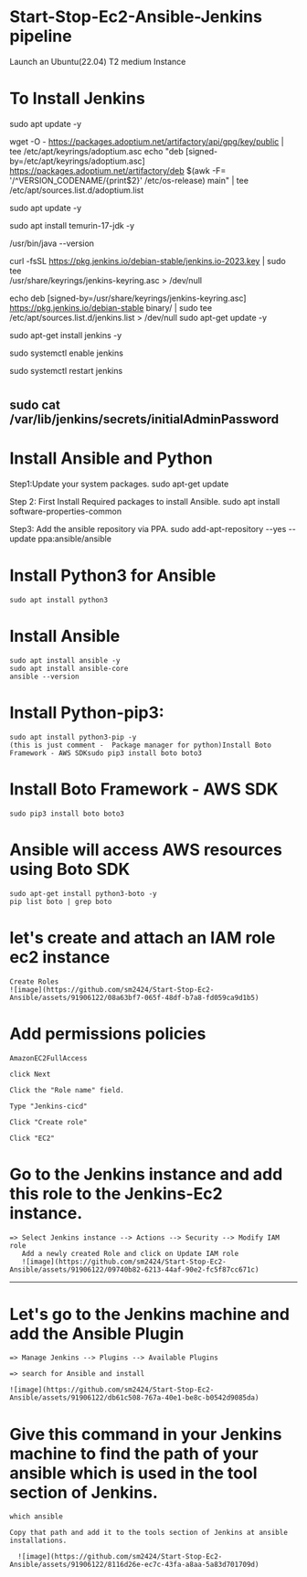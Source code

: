 # Start-Stop-Ec2-Ansible-Jenkins pipeline
Launch an Ubuntu(22.04) T2 medium Instance

# To Install Jenkins
  
  sudo apt update -y
  
  wget -O - https://packages.adoptium.net/artifactory/api/gpg/key/public | tee /etc/apt/keyrings/adoptium.asc
  echo "deb [signed-by=/etc/apt/keyrings/adoptium.asc] https://packages.adoptium.net/artifactory/deb $(awk -F= '/^VERSION_CODENAME/{print$2}' /etc/os-release) main" | tee /etc/apt/sources.list.d/adoptium.list
  
  sudo apt update -y
  
  sudo apt install temurin-17-jdk -y
  
  /usr/bin/java --version
  
  curl -fsSL https://pkg.jenkins.io/debian-stable/jenkins.io-2023.key | sudo tee \
                  /usr/share/keyrings/jenkins-keyring.asc > /dev/null
                  
  echo deb [signed-by=/usr/share/keyrings/jenkins-keyring.asc] \
                  https://pkg.jenkins.io/debian-stable binary/ | sudo tee \
                              /etc/apt/sources.list.d/jenkins.list > /dev/null
  sudo apt-get update -y
  
  sudo apt-get install jenkins -y
  
  sudo systemctl enable jenkins
  
  sudo systemctl restart jenkins
  

# <EC2 Public IP Address:8080>
  sudo cat /var/lib/jenkins/secrets/initialAdminPassword
----------------------------------------------------------------------------------------------------------------------------------------------
# Install Ansible and Python
Step1:Update your system packages.
    sudo apt-get update
    
Step 2: First Install Required packages to install Ansible.
    sudo apt install software-properties-common

Step3: Add the ansible repository via PPA.
    sudo add-apt-repository --yes --update ppa:ansible/ansible

# Install Python3 for Ansible
    sudo apt install python3
# Install Ansible 
    sudo apt install ansible -y
    sudo apt install ansible-core
    ansible --version
# Install Python-pip3:
    sudo apt install python3-pip -y
    (this is just comment -  Package manager for python)Install Boto Framework - AWS SDKsudo pip3 install boto boto3

# Install Boto Framework - AWS SDK
    sudo pip3 install boto boto3
# Ansible will access AWS resources using Boto SDK
    sudo apt-get install python3-boto -y
    pip list boto | grep boto

# let's create and attach an IAM role ec2 instance
    Create Roles
    ![image](https://github.com/sm2424/Start-Stop-Ec2-Ansible/assets/91906122/08a63bf7-065f-48df-b7a8-fd059ca9d1b5)
  
# Add permissions policies
  
    AmazonEC2FullAccess
  
    click Next

    Click the "Role name" field.

    Type "Jenkins-cicd"

    Click "Create role"

    Click "EC2"

# Go to the Jenkins instance and add this role to the Jenkins-Ec2 instance.
    => Select Jenkins instance --> Actions --> Security --> Modify IAM role
       Add a newly created Role and click on Update IAM role
       ![image](https://github.com/sm2424/Start-Stop-Ec2-Ansible/assets/91906122/09740b82-6213-44af-90e2-fc5f87cc671c)

------------------------------------------------------------------------------------------------------------------------
# Let's go to the Jenkins machine and add the Ansible Plugin

    => Manage Jenkins --> Plugins --> Available Plugins

    => search for Ansible and install

    ![image](https://github.com/sm2424/Start-Stop-Ec2-Ansible/assets/91906122/db61c508-767a-40e1-be8c-b0542d9085da)

# Give this command in your Jenkins machine to find the path of your ansible which is used in the tool section of Jenkins.
    which ansible

    Copy that path and add it to the tools section of Jenkins at ansible installations.
    
      ![image](https://github.com/sm2424/Start-Stop-Ec2-Ansible/assets/91906122/8116d26e-ec7c-43fa-a8aa-5a83d701709d)


















